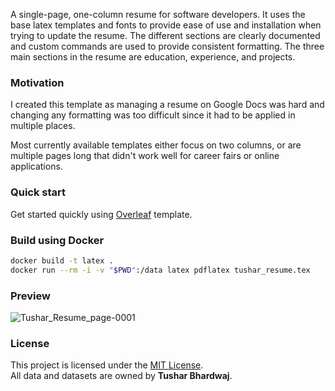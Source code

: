 A single-page, one-column resume for software developers. It uses the base latex templates and fonts to provide ease of use and installation when trying to update the resume. The different sections are clearly documented and custom commands are used to provide consistent formatting. The three main sections in the resume are education, experience, and projects.

### Motivation

I created this template as managing a resume on Google Docs was hard and changing any formatting was too difficult since it had to be applied in multiple places.

Most currently available templates either focus on two columns, or are multiple pages long that didn't work well for career fairs or online applications.

### Quick start

Get started quickly using [Overleaf](https://www.overleaf.com/latex/templates/software-engineer-resume/gqxmqsvsbdjf) template.

### Build using Docker

```sh
docker build -t latex .
docker run --rm -i -v "$PWD":/data latex pdflatex tushar_resume.tex
```

### Preview

![Tushar_Resume_page-0001](https://github.com/user-attachments/assets/2ae01d83-512f-425c-bd23-ffb0697747c9)


### License


This project is licensed under the [MIT License](./LICENSE).  
All data and datasets are owned by **Tushar Bhardwaj**.
